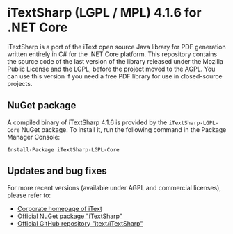 iTextSharp (LGPL / MPL) 4.1.6 for .NET Core
=============================

iTextSharp is a port of the iText open source Java library for PDF generation written entirely in C# for the .NET Core platform. This repository contains the source code of the last version of the library released under the Mozilla Public License and the LGPL, before the project moved to the AGPL. You can use this version if you need a free PDF library for use in closed-source projects.

NuGet package
-------------

A compiled binary of iTextSharp 4.1.6 is provided by the `iTextSharp-LGPL-Core` NuGet package. To install it, run the following command in the Package Manager Console:

    Install-Package iTextSharp-LGPL-Core

Updates and bug fixes
---------------------

For more recent versions (available under AGPL and commercial licenses), please refer to:

- [Corporate homepage of iText](http://itextpdf.com/)
- [Official NuGet package "iTextSharp"](https://www.nuget.org/packages/iTextSharp/)
- [Official GitHub repository "itext/iTextSharp"](https://github.com/itext/itextsharp)
